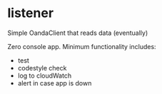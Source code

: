 # listener
Simple OandaClient that reads data (eventually)


Zero console app. 
Minimum functionality includes:

* test
* codestyle check
* log to cloudWatch
* alert in case app is down
